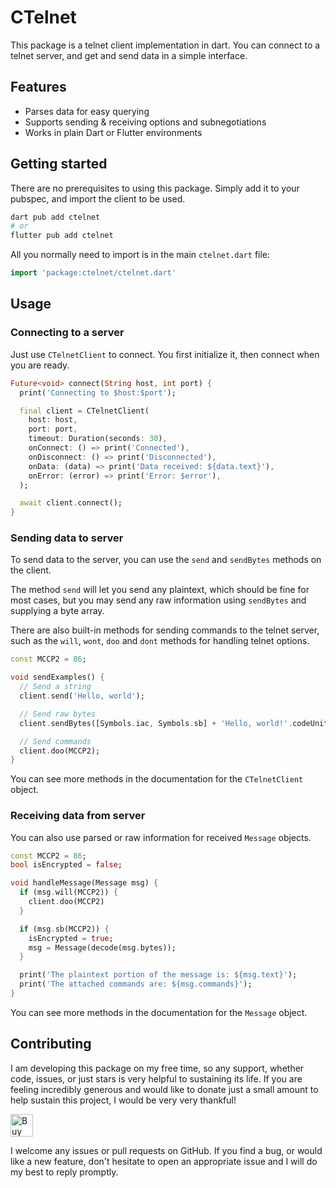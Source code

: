 # CTelnet

This package is a telnet client implementation in dart. You can connect to a telnet server, and get
and send data in a simple interface.

## Features

- Parses data for easy querying
- Supports sending & receiving options and subnegotiations
- Works in plain Dart or Flutter environments

## Getting started

There are no prerequisites to using this package. Simply add it to your pubspec, and import the
client to be used.

```sh
dart pub add ctelnet
# or
flutter pub add ctelnet
```

All you normally need to import is in the main `ctelnet.dart` file:

```dart
import 'package:ctelnet/ctelnet.dart'
```

## Usage

### Connecting to a server

Just use `CTelnetClient` to connect. You first initialize it, then connect when you are ready.

```dart
Future<void> connect(String host, int port) {
  print('Connecting to $host:$port');

  final client = CTelnetClient(
    host: host,
    port: port,
    timeout: Duration(seconds: 30),
    onConnect: () => print('Connected'),
    onDisconnect: () => print('Disconnected'),
    onData: (data) => print('Data received: ${data.text}'),
    onError: (error) => print('Error: $error'),
  );

  await client.connect();
}
```

### Sending data to server

To send data to the server, you can use the `send` and `sendBytes` methods on the client.

The method `send` will let you send any plaintext, which should be fine for most cases, but you may
send any raw information using `sendBytes` and supplying a byte array.

There are also built-in methods for sending commands to the telnet server, such as the `will`,
`wont`, `doo` and `dont` methods for handling telnet options.

```dart
const MCCP2 = 86;

void sendExamples() {
  // Send a string
  client.send('Hello, world');

  // Send raw bytes
  client.sendBytes([Symbols.iac, Symbols.sb] + 'Hello, world!'.codeUnits);

  // Send commands
  client.doo(MCCP2);
}
```

You can see more methods in the documentation for the `CTelnetClient` object.

### Receiving data from server

You can also use parsed or raw information for received `Message` objects.

```dart
const MCCP2 = 86;
bool isEncrypted = false;

void handleMessage(Message msg) {
  if (msg.will(MCCP2)) {
    client.doo(MCCP2)
  }

  if (msg.sb(MCCP2)) {
    isEncrypted = true;
    msg = Message(decode(msg.bytes));
  }

  print('The plaintext portion of the message is: ${msg.text}');
  print('The attached commands are: ${msg.commands}');
}
```

You can see more methods in the documentation for the `Message` object.

## Contributing

I am developing this package on my free time, so any support, whether code, issues, or just stars is
very helpful to sustaining its life. If you are feeling incredibly generous and would like to donate
just a small amount to help sustain this project, I would be very very thankful!

<a href='https://ko-fi.com/casraf' target='_blank'>
  <img height='36' style='border:0px;height:36px;'
    src='https://cdn.ko-fi.com/cdn/kofi1.png?v=3'
    alt='Buy Me a Coffee at ko-fi.com' />
</a>

I welcome any issues or pull requests on GitHub. If you find a bug, or would like a new feature,
don't hesitate to open an appropriate issue and I will do my best to reply promptly.

